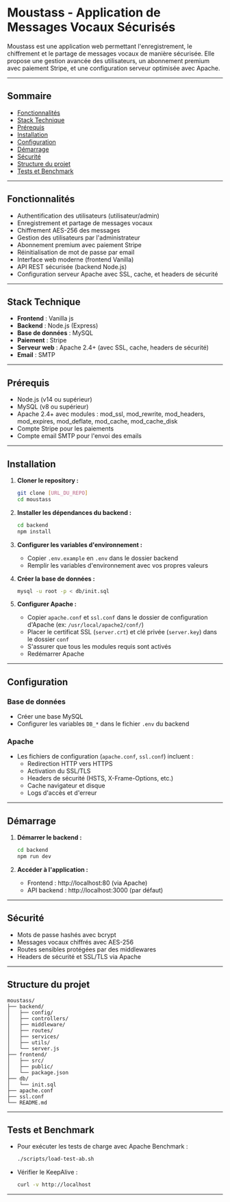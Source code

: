 # Moustass - Application de Messages Vocaux Sécurisés

Moustass est une application web permettant l'enregistrement, le chiffrement et le partage de messages vocaux de manière sécurisée. Elle propose une gestion avancée des utilisateurs, un abonnement premium avec paiement Stripe, et une configuration serveur optimisée avec Apache.

---

## Sommaire

- [Fonctionnalités](#fonctionnalités)
- [Stack Technique](#stack-technique)
- [Prérequis](#prérequis)
- [Installation](#installation)
- [Configuration](#configuration)
- [Démarrage](#démarrage)
- [Sécurité](#sécurité)
- [Structure du projet](#structure-du-projet)
- [Tests et Benchmark](#tests-et-benchmark)

---

## Fonctionnalités

- Authentification des utilisateurs (utilisateur/admin)
- Enregistrement et partage de messages vocaux
- Chiffrement AES-256 des messages
- Gestion des utilisateurs par l'administrateur
- Abonnement premium avec paiement Stripe
- Réinitialisation de mot de passe par email
- Interface web moderne (frontend Vanilla)
- API REST sécurisée (backend Node.js)
- Configuration serveur Apache avec SSL, cache, et headers de sécurité

---

## Stack Technique

- **Frontend** : Vanilla js
- **Backend** : Node.js (Express)
- **Base de données** : MySQL
- **Paiement** : Stripe
- **Serveur web** : Apache 2.4+ (avec SSL, cache, headers de sécurité)
- **Email** : SMTP

---

## Prérequis

- Node.js (v14 ou supérieur)
- MySQL (v8 ou supérieur)
- Apache 2.4+ avec modules : mod_ssl, mod_rewrite, mod_headers, mod_expires, mod_deflate, mod_cache, mod_cache_disk
- Compte Stripe pour les paiements
- Compte email SMTP pour l'envoi des emails

---

## Installation

1. **Cloner le repository :**
   ```bash
   git clone [URL_DU_REPO]
   cd moustass
   ```

2. **Installer les dépendances du backend :**
   ```bash
   cd backend
   npm install
   ```


3. **Configurer les variables d'environnement :**
   - Copier `.env.example` en `.env` dans le dossier backend
   - Remplir les variables d'environnement avec vos propres valeurs

4. **Créer la base de données :**
   ```bash
   mysql -u root -p < db/init.sql
   ```

5. **Configurer Apache :**
   - Copier `apache.conf` et `ssl.conf` dans le dossier de configuration d'Apache (ex: `/usr/local/apache2/conf/`)
   - Placer le certificat SSL (`server.crt`) et clé privée (`server.key`) dans le dossier `conf`
   - S'assurer que tous les modules requis sont activés
   - Redémarrer Apache

---

## Configuration

### Base de données
- Créer une base MySQL
- Configurer les variables `DB_*` dans le fichier `.env` du backend


### Apache
- Les fichiers de configuration (`apache.conf`, `ssl.conf`) incluent :
  - Redirection HTTP vers HTTPS
  - Activation du SSL/TLS
  - Headers de sécurité (HSTS, X-Frame-Options, etc.)
  - Cache navigateur et disque
  - Logs d'accès et d'erreur

---

## Démarrage

1. **Démarrer le backend :**
   ```bash
   cd backend
   npm run dev
   ```


2. **Accéder à l'application :**
   - Frontend : http://localhost:80 (via Apache)
   - API backend : http://localhost:3000 (par défaut)

---

## Sécurité

- Mots de passe hashés avec bcrypt
- Messages vocaux chiffrés avec AES-256
- Routes sensibles protégées par des middlewares
- Headers de sécurité et SSL/TLS via Apache

---

## Structure du projet

```
moustass/
├── backend/
│   ├── config/
│   ├── controllers/
│   ├── middleware/
│   ├── routes/
│   ├── services/
│   ├── utils/
│   └── server.js
├── frontend/
│   ├── src/
│   ├── public/
│   └── package.json
├── db/
│   └── init.sql
├── apache.conf
├── ssl.conf
└── README.md
```

---

## Tests et Benchmark

- Pour exécuter les tests de charge avec Apache Benchmark :
  ```bash
  ./scripts/load-test-ab.sh
  ```
- Vérifier le KeepAlive :
  ```bash
  curl -v http://localhost
  ```

---


